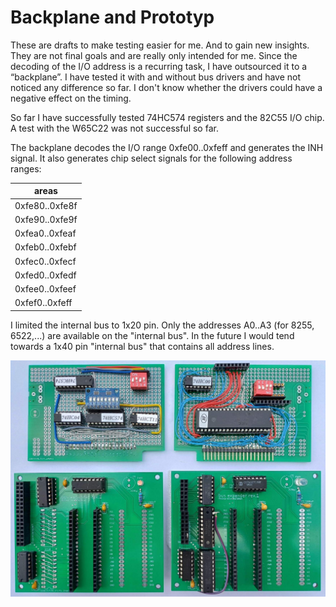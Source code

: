 # Backplane and Prototyp

These are drafts to make testing easier for me. And to gain new insights.
They are not final goals and are really only intended for me.
Since the decoding of the I/O address is a recurring task, I have outsourced it to a “backplane”.
I have tested it with and without bus drivers and have not noticed any difference so far.
I don't know whether the drivers could have a negative effect on the timing.

So far I have successfully tested 74HC574 registers and the 82C55 I/O chip.
A test with the W65C22 was not successful so far.

The backplane decodes the I/O range 0xfe00..0xfeff and generates the INH signal.
It also generates chip select signals for the following address ranges:

| areas          |
|----------------|
| 0xfe80..0xfe8f |
| 0xfe90..0xfe9f |
| 0xfea0..0xfeaf |
| 0xfeb0..0xfebf |
| 0xfec0..0xfecf |
| 0xfed0..0xfedf |
| 0xfee0..0xfeef |
| 0xfef0..0xfeff |

I limited the internal bus to 1x20 pin. Only the addresses A0..A3 (for 8255, 6522,...) are available on the "internal bus".
In the future I would tend towards a 1x40 pin "internal bus" that contains all address lines.

![only for me](first-pcb.jpg)